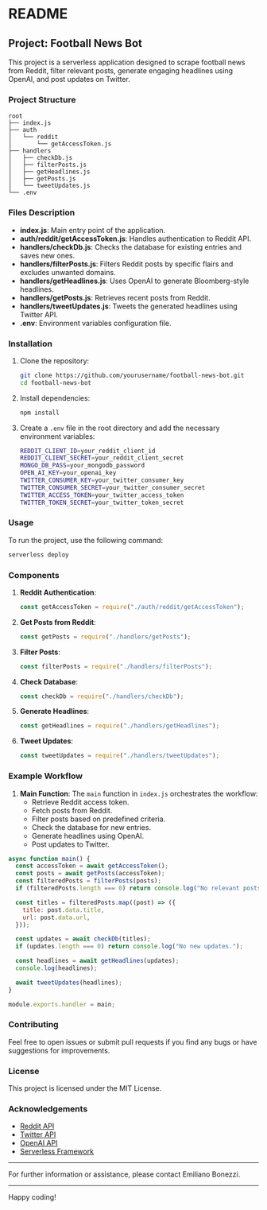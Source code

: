 # README

## Project: Football News Bot

This project is a serverless application designed to scrape football news from Reddit, filter relevant posts, generate engaging headlines using OpenAI, and post updates on Twitter.

### Project Structure

```
root
├── index.js
├── auth
│   └── reddit
│       └── getAccessToken.js
├── handlers
│   ├── checkDb.js
│   ├── filterPosts.js
│   ├── getHeadlines.js
│   ├── getPosts.js
│   └── tweetUpdates.js
└── .env
```

### Files Description

- **index.js**: Main entry point of the application.
- **auth/reddit/getAccessToken.js**: Handles authentication to Reddit API.
- **handlers/checkDb.js**: Checks the database for existing entries and saves new ones.
- **handlers/filterPosts.js**: Filters Reddit posts by specific flairs and excludes unwanted domains.
- **handlers/getHeadlines.js**: Uses OpenAI to generate Bloomberg-style headlines.
- **handlers/getPosts.js**: Retrieves recent posts from Reddit.
- **handlers/tweetUpdates.js**: Tweets the generated headlines using Twitter API.
- **.env**: Environment variables configuration file.

### Installation

1. Clone the repository:

   ```sh
   git clone https://github.com/yourusername/football-news-bot.git
   cd football-news-bot
   ```

2. Install dependencies:

   ```sh
   npm install
   ```

3. Create a `.env` file in the root directory and add the necessary environment variables:
   ```sh
   REDDIT_CLIENT_ID=your_reddit_client_id
   REDDIT_CLIENT_SECRET=your_reddit_client_secret
   MONGO_DB_PASS=your_mongodb_password
   OPEN_AI_KEY=your_openai_key
   TWITTER_CONSUMER_KEY=your_twitter_consumer_key
   TWITTER_CONSUMER_SECRET=your_twitter_consumer_secret
   TWITTER_ACCESS_TOKEN=your_twitter_access_token
   TWITTER_TOKEN_SECRET=your_twitter_token_secret
   ```

### Usage

To run the project, use the following command:

```sh
serverless deploy
```

### Components

1. **Reddit Authentication**:

   ```javascript
   const getAccessToken = require("./auth/reddit/getAccessToken");
   ```

2. **Get Posts from Reddit**:

   ```javascript
   const getPosts = require("./handlers/getPosts");
   ```

3. **Filter Posts**:

   ```javascript
   const filterPosts = require("./handlers/filterPosts");
   ```

4. **Check Database**:

   ```javascript
   const checkDb = require("./handlers/checkDb");
   ```

5. **Generate Headlines**:

   ```javascript
   const getHeadlines = require("./handlers/getHeadlines");
   ```

6. **Tweet Updates**:
   ```javascript
   const tweetUpdates = require("./handlers/tweetUpdates");
   ```

### Example Workflow

1. **Main Function**: The `main` function in `index.js` orchestrates the workflow:
   - Retrieve Reddit access token.
   - Fetch posts from Reddit.
   - Filter posts based on predefined criteria.
   - Check the database for new entries.
   - Generate headlines using OpenAI.
   - Post updates to Twitter.

```javascript
async function main() {
  const accessToken = await getAccessToken();
  const posts = await getPosts(accessToken);
  const filteredPosts = filterPosts(posts);
  if (filteredPosts.length === 0) return console.log("No relevant posts.");

  const titles = filteredPosts.map((post) => ({
    title: post.data.title,
    url: post.data.url,
  }));

  const updates = await checkDb(titles);
  if (updates.length === 0) return console.log("No new updates.");

  const headlines = await getHeadlines(updates);
  console.log(headlines);

  await tweetUpdates(headlines);
}

module.exports.handler = main;
```

### Contributing

Feel free to open issues or submit pull requests if you find any bugs or have suggestions for improvements.

### License

This project is licensed under the MIT License.

### Acknowledgements

- [Reddit API](https://www.reddit.com/dev/api/)
- [Twitter API](https://developer.twitter.com/en/docs/api-reference-index)
- [OpenAI API](https://beta.openai.com/docs/)
- [Serverless Framework](https://www.serverless.com/)

---

For further information or assistance, please contact Emiliano Bonezzi.

---

Happy coding!
